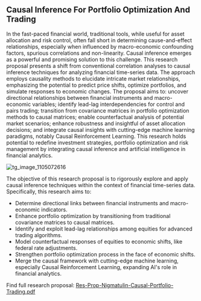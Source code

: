 ## Causal Inference For Portfolio Optimization And Trading

In the fast-paced financial world, traditional tools, while useful for asset allocation and risk control, often fall short in determining cause-and-effect relationships, especially when influenced by macro-economic confounding factors, spurious correlations and non-linearity. Causal inference emerges as a powerful and promising solution to this challenge. This research proposal presents a shift from conventional correlation analyses to causal inference techniques for analyzing financial time-series data. The approach employs causality methods to elucidate intricate market relationships, emphasizing the potential to predict price shifts, optimize portfolios, and simulate responses to economic changes. The proposal aims to: uncover directional relationships between financial instruments and macro-economic variables; identify lead-lag interdependencies for control and pairs trading; transition from covariance matrices in portfolio optimization methods to causal matrices; enable counterfactual analysis of potential market scenarios; enhance robustness and insightful of asset allocation decisions; and integrate causal insights with cutting-edge machine learning paradigms, notably Causal Reinforcement Learning. This research holds potential to redefine investment strategies, portfolio optimization and risk management by integrating causal inference and artificial intelligence in financial analytics.

![tg_image_1105072616](https://github.com/george-nigm/causal-portfolio-and-trading/assets/48650320/85787b4e-35c3-452e-91e3-0a64cf228e7e)

The objective of this research proposal is to rigorously explore and apply causal inference techniques within the context of financial time-series data. Specifically, this research aims to:
- Determine directional links between financial instruments and macro-economic indicators.
- Enhance portfolio optimization by transitioning from traditional covariance matrices to causal matrices.
- Identify and exploit lead-lag relationships among equities for advanced trading algorithms.
- Model counterfactual responses of equities to economic shifts, like federal rate adjustments.
- Strengthen portfolio optimization process in the face of economic shifts.
- Merge the causal framework with cutting-edge machine learning, especially Causal Reinforcement Learning, expanding AI's role in financial analytics.

Find full research proposal: [Res-Prop-Nigmatulin-Causal-Portfolio-Trading.pdf](https://github.com/george-nigm/causal-portfolio-and-trading/blob/main/Res-Prop-Nigmatulin-Causal-Portfolio-Trading.pdf)



